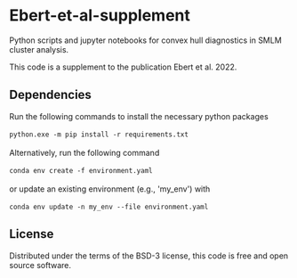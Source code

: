 # Ebert-et-al-supplement
Python scripts and jupyter notebooks for convex hull diagnostics in SMLM cluster analysis.

This code is a supplement to the publication Ebert et al. 2022.

## Dependencies
Run the following commands to install the necessary python packages \
\
`python.exe -m pip install -r requirements.txt` \
\
Alternatively, run the following command \
\
`conda env create -f environment.yaml` \
\
or update an existing environment (e.g., 'my_env') with \
\
`conda env update -n my_env --file environment.yaml` 

## License
Distributed under the terms of the BSD-3 license, this code is free and open source software.
